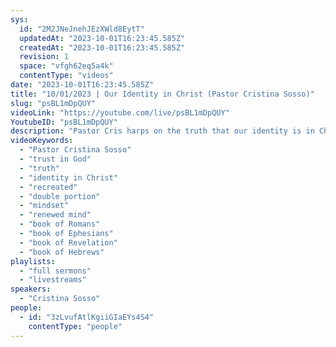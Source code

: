 ```yaml
---
sys:
  id: "2M2JNeJnehJEzXWld8EytT"
  updatedAt: "2023-10-01T16:23:45.585Z"
  createdAt: "2023-10-01T16:23:45.585Z"
  revision: 1
  space: "vfgh62eq5a4k"
  contentType: "videos"
date: "2023-10-01T16:23:45.585Z"
title: "10/01/2023 | Our Identity in Christ (Pastor Cristina Sosso)"
slug: "psBL1mDpQUY"
videoLink: "https://youtube.com/live/psBL1mDpQUY"
YoutubeID: "psBL1mDpQUY"
description: "Pastor Cris harps on the truth that our identity is in Christ. We cannot look back and use the excuses of our past mistakes any longer. If we truly believe that God has forgiven our past, we cannot focus on the past anymore, but continue to move forward on God's word. But when our identity changes, out mind has to change as well. Do not listen to other opinions or let others limit you. God can give you a double portion wherever you are in your life. Let him take control. This sermon was delivered at Freedom Fellowship Church International in San Antonio, TX."
videoKeywords:
  - "Pastor Cristina Sosso"
  - "trust in God"
  - "truth"
  - "identity in Christ"
  - "recreated"
  - "double portion"
  - "mindset"
  - "renewed mind"
  - "book of Romans"
  - "book of Ephesians"
  - "book of Revelation"
  - "book of Hebrews"
playlists:
  - "full sermons"
  - "livestreams"
speakers:
  - "Cristina Sosso"
people:
  - id: "3zLvufAtlKgiiGIaEYs4S4"
    contentType: "people"
---
```

